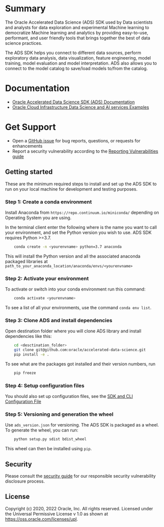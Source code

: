 # Summary

The Oracle Accelerated Data Science (ADS) SDK used by Data scientists and analysts for
data exploration and experimental Machine learning to democratize Machine learning and
analytics by providing easy-to-use, performant, and user friendly tools that
brings together the best of data science practices.

The ADS SDK helps you connect to different data sources, perform exploratory data analysis,
data visualization, feature engineering, model training, model evaluation and
model interpretation. ADS also allows you to connect to the model catalog to save/load
models to/from the catalog.

# Documentation

- [Oracle Accelerated Data Science SDK (ADS) Documentation][ads-documentation]
- [Oracle Cloud Infrastructure Data Science and AI services Examples][oci-data-science-ai-samples]

# Get Support

- Open a [GitHub issue][issues] for bug reports, questions, or requests for enhancements
- Report a security vulnerability according to the [Reporting Vulnerabilities guide][reporting-vulnerabilities]

## Getting started

These are the minimum required steps to install and set up the ADS SDK to run on your local machine
for development and testing purposes.

### Step 1: Create a conda environment

Install Anaconda from `https://repo.continuum.io/miniconda/` depending on Operating System you are using.

In the terminal client enter the following where <yourenvname> is the name you want to call your environment,
and set the Python version you  wish to use. ADS SDK requires Python >=3.7.

```bash
    conda create -n <yourenvname> python=3.7 anaconda
```
    
This will install the Python version and all the associated anaconda packaged libraries at `path_to_your_anaconda_location/anaconda/envs/<yourenvname>`

### Step 2: Activate your environment

To activate or switch into your conda environment run this command:

```bash
    conda activate <yourenvname>
```
    
To see a list of all your environments, use the command `conda env list`.

### Step 3: Clone ADS and install dependencies

Open destination folder where you will clone ADS library and install dependencies like this:

```bash
    cd <desctination_folder>
    git clone git@github.com:oracle/accelerated-data-science.git
    pip install -e .
```
    
To see what are the packages got installed and their version numbers, run

```bash
    pip freeze
```
    
### Step 4: Setup configuration files

You should also set up configuration files, see the [SDK and CLI Configuration File][cli-configuration-file]


### Step 5: Versioning and generation the wheel

Use `ads_version.json` for versioning. The ADS SDK is packaged as a wheel. To generate the wheel, you can run:

```bash
    python setup.py sdist bdist_wheel
```

This wheel can then be installed using `pip`.

## Security

Please consult the [security guide](./SECURITY.md) for our responsible security
vulnerability disclosure process.

## License

Copyright (c) 2020, 2022 Oracle, Inc. All rights reserved.
Licensed under the Universal Permissive License v 1.0 as shown at https://oss.oracle.com/licenses/upl.


[ads-documentation]: (https://docs.oracle.com/en-us/iaas/tools/ads-sdk/latest/index.html)
[oci-data-science-ai-samples]: (https://github.com/oracle/oci-data-science-ai-samples)
[issues]: https://github.com/oracle/accelerated-data-science/issues
[reporting-vulnerabilities]: https://www.oracle.com/corporate/security-practices/assurance/vulnerability/reporting.html
[cli-configuration-file]: https://docs.cloud.oracle.com/Content/API/Concepts/sdkconfig.htm
